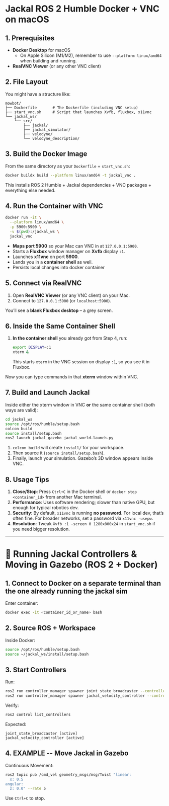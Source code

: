 # Jackal ROS 2 Humble Docker + VNC on macOS

## 1. Prerequisites

- **Docker Desktop** for macOS  
  - On Apple Silicon (M1/M2), remember to use `--platform linux/amd64` when building and running.
- **RealVNC Viewer** (or any other VNC client)

## 2. File Layout

You might have a structure like:

```
mowbot/
├── Dockerfile       # The Dockerfile (including VNC setup)
├── start_vnc.sh     # Script that launches Xvfb, fluxbox, x11vnc
└── jackal_ws/
    └── src/
        ├── jackal/
        ├── jackal_simulator/
        ├── velodyne/
        └── velodyne_description/
```

## 3. Build the Docker Image

From the same directory as your `Dockerfile` + `start_vnc.sh`:

```bash
docker buildx build --platform linux/amd64 -t jackal_vnc .
```

This installs ROS 2 Humble + Jackal dependencies + VNC packages + everything else needed.

## 4. Run the Container with VNC

```bash
docker run -it \
  --platform linux/amd64 \
  -p 5900:5900 \
  -v $(pwd):/jackal_ws \
  jackal_vnc
```

- **Maps port 5900** so your Mac can VNC in at `127.0.0.1:5900`.
- Starts a **Fluxbox** window manager on **Xvfb** display `:1`.
- Launches **x11vnc** on port **5900**.
- Lands you in a **container shell** as well.
- Persists local changes into docker container

## 5. Connect via RealVNC

1. Open **RealVNC Viewer** (or any VNC client) on your Mac.
2. Connect to `127.0.0.1:5900` (or `localhost:5900`).

You’ll see a **blank Fluxbox desktop** – a grey screen.

## 6. Inside the Same Container Shell

1. **In the container shell** you already got from Step 4, run:
   ```bash
   export DISPLAY=:1
   xterm &
   ```
   This starts `xterm` in the VNC session on display `:1`, so you see it in Fluxbox.

Now you can type commands in that **xterm** window within VNC.

## 7. Build and Launch Jackal

Inside either the xterm window in VNC **or** the same container shell (both ways are valid):

```bash
cd jackal_ws
source /opt/ros/humble/setup.bash
colcon build
source install/setup.bash
ros2 launch jackal_gazebo jackal_world.launch.py
```

1. `colcon build` will create `install/` for your workspace.
2. Then source it (`source install/setup.bash`).
3. Finally, launch your simulation. Gazebo’s 3D window appears inside VNC.

## 8. Usage Tips

1. **Close/Stop**: Press `Ctrl+C` in the Docker shell or `docker stop <container_id>` from another Mac terminal.
2. **Performance**: Uses software rendering; slower than native GPU, but enough for typical robotics dev.
3. **Security**: By default, `x11vnc` is running **no password**. For local dev, that’s often fine. For broader networks, set a password via `x11vnc -usepw`.
4. **Resolution**: Tweak `Xvfb :1 -screen 0 1280x800x24` in `start_vnc.sh` if you need bigger resolution.


-----


# 🚀 Running Jackal Controllers & Moving in Gazebo (ROS 2 + Docker)

## 1. Connect to Docker on a separate terminal than the one already running the jackal sim

Enter container:

```bash
docker exec -it <container_id_or_name> bash
```

## 2. Source ROS + Workspace

Inside Docker:

```bash
source /opt/ros/humble/setup.bash
source ~/jackal_ws/install/setup.bash
```

## 3. Start Controllers

Run:

```bash
ros2 run controller_manager spawner joint_state_broadcaster --controller-manager /controller_manager
ros2 run controller_manager spawner jackal_velocity_controller --controller-manager /controller_manager
```

Verify:

```bash
ros2 control list_controllers
```

Expected:
```
joint_state_broadcaster [active]
jackal_velocity_controller [active]
```

## 4. EXAMPLE -- Move Jackal in Gazebo

Continuous Movement:

```bash
ros2 topic pub /cmd_vel geometry_msgs/msg/Twist "linear:
  x: 0.5
angular:
  z: 0.0" --rate 5
```

Use `Ctrl+C` to stop.

